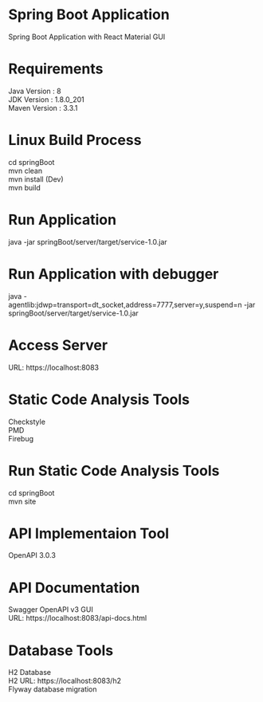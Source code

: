 # Spring Boot Application
Spring Boot Application with React Material GUI

# Requirements
Java Version  : 8    
JDK Version   : 1.8.0_201    
Maven Version : 3.3.1    

# Linux Build Process
cd springBoot    
mvn clean    
mvn install (Dev)    
mvn build    

# Run Application
java -jar springBoot/server/target/service-1.0.jar    

# Run Application with debugger
java -agentlib:jdwp=transport=dt_socket,address=7777,server=y,suspend=n -jar springBoot/server/target/service-1.0.jar   

# Access Server
URL: https://localhost:8083

# Static Code Analysis Tools
Checkstyle    
PMD    
Firebug

# Run Static Code Analysis Tools
cd springBoot    
mvn site

# API Implementaion Tool
OpenAPI 3.0.3

# API Documentation
Swagger OpenAPI v3 GUI    
URL: https://localhost:8083/api-docs.html

# Database Tools
H2 Database    
H2 URL: https://localhost:8083/h2    
Flyway database migration
